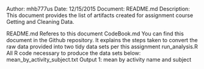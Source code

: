 Author: mhb777us
Date: 12/15/2015
Document: README.md
Description: This document provides the list of artifacts created for 
assignment course Getting and Cleaning Data.

README.md         				Referes to this document
CodeBook.md 					You can find this document in the Github repository. 
								It explains the steps taken to convert the raw data 
								provided into two tidy data sets per this assignment
run_analysis.R	  				All R code necessary to produce the data sets below:
mean_by_activity_subject.txt 	Output 1: mean by activity name and subject

